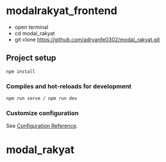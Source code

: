 # modalrakyat_frontend
- open terminal
- cd modal_rakyat
- git clone https://github.com/adryanfe0302/modal_rakyat.git

## Project setup
```
npm install
```

### Compiles and hot-reloads for development
```
npm run serve / npm run dev
```

### Customize configuration
See [Configuration Reference](https://cli.vuejs.org/config/).
# modal_rakyat
